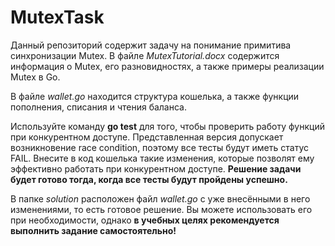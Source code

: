 # MutexTask

Данный репозиторий содержит задачу на понимание примитива синхронизации Mutex. В файле *MutexTutorial.docx* содержится информация о Mutex, его разновидностях, а также примеры реализации Mutex в Go.  

В файле *wallet.go* находится структура кошелька, а также функции пополнения, списания и чтения баланса.  

Используйте команду **go test** для того, чтобы проверить работу функций при конкурентном доступе. Представленная версия допускает возникновение race condition, поэтому все тесты будут иметь статус FAIL. Внесите в код кошелька такие изменения, которые позволят ему эффективно работать при конкурентном доступе. **Решение задачи будет готово тогда, когда все тесты будут пройдены успешно.**

В папке *solution* расположен файл *wallet.go* с уже внесёнными в него изменениями, то есть готовое решение. Вы можете использовать его при необходимости, однако **в учебных целях рекомендуется выполнить задание самостоятельно!**
